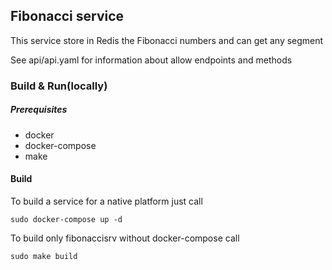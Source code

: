## Fibonacci service
This service store in Redis the Fibonacci numbers and can get any segment 

See api/api.yaml for information about allow endpoints and methods

### Build & Run(locally)

##### Prerequisites

* docker
* docker-compose
* make

#### Build
To build a service for a native platform just call

``` sudo docker-compose up -d ```

To build only fibonaccisrv without docker-compose call

``` sudo make build ```


